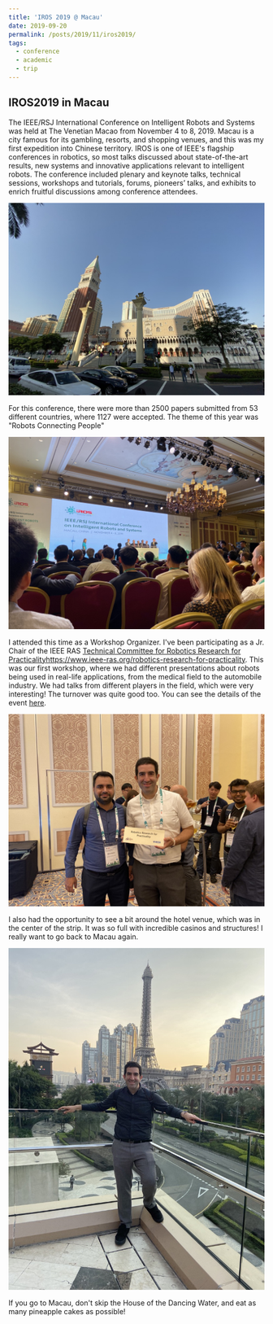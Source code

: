 ```yaml
---
title: 'IROS 2019 @ Macau'
date: 2019-09-20
permalink: /posts/2019/11/iros2019/
tags:
  - conference
  - academic
  - trip
---
```


IROS2019 in Macau
------


The IEEE/RSJ International Conference on Intelligent Robots and Systems was held at The Venetian Macao from November 4 to 8, 2019. Macau is a city famous for its gambling, resorts, and shopping venues, and this was my first expedition into Chinese territory. IROS is one of IEEE's flagship conferences in robotics, so most talks discussed about state-of-the-art results, new systems and innovative applications relevant to intelligent robots. The conference included plenary and keynote talks, technical sessions, workshops and tutorials, forums, pioneers’ talks, and exhibits to enrich fruitful discussions among conference attendees.


![IROS 2019 @ The Venetian Macao](/images/blog/2019/iros2019venue.jpeg)

For this conference, there were more than 2500 papers submitted from 53 different countries, where 1127 were accepted. The theme of this year was "Robots Connecting People" 

![IROS 2019 Welcome Address](/images/blog/2019/iros2019welcome.jpeg)

I attended this time as a Workshop Organizer. I've been participating as a Jr. Chair of the IEEE RAS [Technical Committee for Robotics Research for Practicality]()https://www.ieee-ras.org/robotics-research-for-practicality. This was our first workshop, where we had different presentations about robots being used in real-life applications, from the medical field to the automobile industry. We had talks from different players in the field, which were very interesting! The turnover was quite good too. You can see the details of the event [here](https://www.ieee-ras.org/robotics-research-for-practicality/activities/338-technical-committees/tc-robotics-research-for-practicality/1407-rrpws-iros-2019).

![TC-RRP members at the Young Leaders Dinner](/images/blog/2019/iros2019tcrrp.jpeg)

I also had the opportunity to see a bit around the hotel venue, which was in the center of the strip. It was so full with incredible casinos and structures! I really want to go back to Macau again.

![Macau at a glance](/images/blog/2019/iros2019view.jpeg)

If you go to Macau, don't skip the House of the Dancing Water, and eat as many pineapple cakes as possible!
